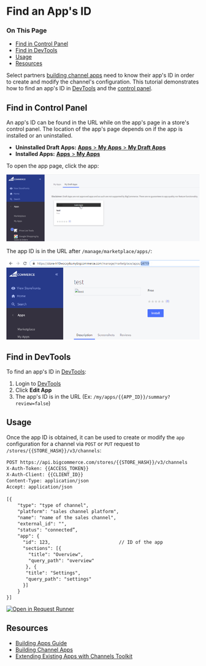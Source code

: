 # Find an App's ID

<div class="otp" id="no-index">

### On This Page
- [Find in Control Panel](#find-in-control-panel)
- [Find in DevTools](#find-in-devtools)
- [Usage](#usage)
- [Resources](#resources)

</div>

Select partners [building channel apps](https://developer.bigcommerce.com/api-docs/channels/building-channel-apps) need to know their app's ID in order to create and modify the channel's configuration. This tutorial demonstrates how to find an app's ID in [DevTools](#find-in-devtools) and the [control panel](#find-in-control-panel).


## Find in Control Panel
An app's ID can be found in the URL while on the app's page in a store's control panel. The location of the app's page depends on if the app is installed or an uninstalled.
* **Uninstalled Draft Apps:** [**Apps** > **My Apps** > **My Draft Apps**](https://login.bigcommerce.com/deep-links/manage/marketplace/apps/my-apps/drafts)
* **Installed Apps:** [**Apps** > **My Apps**](https://login.bigcommerce.com/deep-links/manage/marketplace/apps/my-apps)

To open the app page, click the app:

![Draft App](https://raw.githubusercontent.com/bigcommerce/dev-docs/master/assets/images/apps-id-01.png "Draft App")

The app ID is in the URL after `/manage/marketplace/apps/`:

![Draft App ID](https://raw.githubusercontent.com/bigcommerce/dev-docs/master/assets/images/apps-id-02.png "Draft App ID")

## Find in DevTools

To find an app's ID in [DevTools](https://devtools.bigcommerce.com/my/apps):
1. Login to [DevTools](https://devtools.bigcommerce.com/my/apps)
2. Click **Edit App**
3. The app's ID is in the URL (Ex: `/my/apps/{{APP_ID}}/summary?review=false`)

## Usage

Once the app ID is obtained, it can be used to create or modify the `app` configuration for a channel via `POST` or `PUT` request to `/stores/{{STORE_HASH}}/v3/channels`:

```http
POST https://api.bigcommerce.com/stores/{{STORE_HASH}}/v3/channels
X-Auth-Token: {{ACCESS_TOKEN}}
X-Auth-Client: {{CLIENT_ID}}
Content-Type: application/json
Accept: application/json

[{
    "type": "type of channel",
    "platform": "sales channel platform",
    "name": "name of the sales channel",
    "external_id": "",
    "status": "connected”,
    "app": {
      "id": 123,                         // ID of the app
      "sections": [{
        "title": "Overview",
        "query_path": "overview"
       }, {
       "title": "Settings",
       "query_path": "settings"
      }]
    }
}]
```

[![Open in Request Runner](https://storage.googleapis.com/bigcommerce-production-dev-center/images/Open-Request-Runner.svg)](https://developer.bigcommerce.com/api-reference/cart-checkout/channels-listings-api/channels/createchannel#requestrunner)

## Resources
* [Building Apps Guide](https://developer.bigcommerce.com/api-docs/getting-started/building-apps-bigcommerce/building-apps)
* [Building Channel Apps](https://developer.bigcommerce.com/api-docs/channels/building-channel-apps)
* [Extending Existing Apps with Channels Toolkit](https://developer.bigcommerce.com/api-docs/channels/extending-existing-apps)
